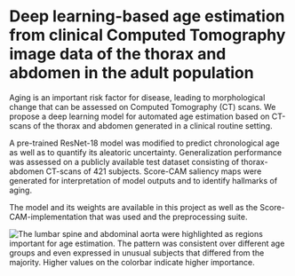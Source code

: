 # Deep learning-based age estimation from clinical Computed Tomography image data of the thorax and abdomen in the adult population

Aging is an important risk factor for disease, leading to morphological change that can be assessed on Computed Tomography (CT) scans.   We propose a deep learning model for automated age estimation based on CT-scans of the thorax and abdomen generated in a clinical routine setting.



A pre-trained ResNet-18 model was modified to predict chronological age as well as to quantify its aleatoric uncertainty. Generalization performance was assessed on a publicly available test dataset consisting of thorax-abdomen CT-scans of 421 subjects. Score-CAM saliency maps were generated for interpretation of model outputs and to identify hallmarks of aging.

The model and its weights are available in this project as well as the Score-CAM-implementation that was used and the preprocessing suite.

![The lumbar spine and abdominal aorta were highlighted as regions important for age estimation. The pattern was consistent over different age groups and even expressed in unusual subjects that differed from the majority. Higher values on the colorbar indicate higher importance.](https://github.com/BjarneKerber/age_estimation/blob/main/images/fig_score.jpg "Score-CAM saliency maps")
